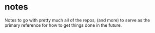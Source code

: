 # notes
Notes to go with pretty much all of the repos, (and more) to serve as the primary reference for how to get things done in the future.
